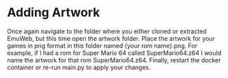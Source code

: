 # Adding Artwork

Once again navigate to the folder where you either cloned or extracted EmuWeb, but this time open the artwork folder. Place the artwork for your games in png format in this folder named {your rom name}.png. For example, if I had a rom for Super Mario 64 called SuperMario64.z64 I would name the artwork for that rom SuperMario64.z64. Finally, restart the docker container or re-run main.py to apply your changes.
